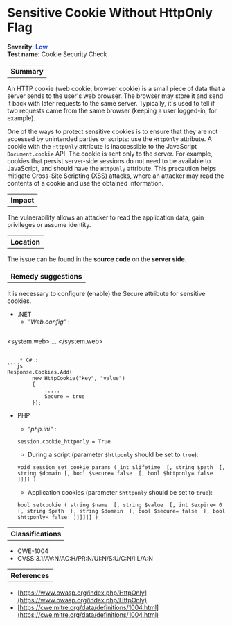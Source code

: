 # Sensitive Cookie Without HttpOnly Flag

<b>Severity</b>: <b><font color="#1B49D4">Low</font></b><br>
<b>Test name</b>: Cookie Security Check

<table id="simple-table">
    <tr>
        <th><strong>Summary</strong></th>
    </tr>
</table>

An HTTP cookie (web cookie, browser cookie) is a small piece of data that a server sends to the user's web browser. The browser may store it and send it back with later requests to the same server. Typically, it's used to tell if two requests came from the same browser (keeping a user logged-in, for example).

One of the ways to protect sensitive cookies is to ensure that they are not accessed by unintended parties or scripts: use the `HttpOnly` attribute. A cookie with the `HttpOnly` attribute is inaccessible to the JavaScript `Document.cookie` API. The cookie is sent only to the server. For example, cookies that persist server-side sessions do not need to be available to JavaScript, and should have the `HttpOnly` attribute.  This precaution helps mitigate Cross-Site Scripting (XSS) attacks, where an attacker may read the contents of a cookie and use the obtained information.


<table id="simple-table">
    <tr>
        <th><strong>Impact</strong></th>
    </tr>
</table>

The vulnerability allows an attacker to read the application data, gain privileges or assume identity.


<table id="simple-table">
    <tr>
        <th><strong>Location</strong></th>
    </tr>
</table>

The issue can be found in the **source code** on the **server side**.

<table id="simple-table">
    <tr>
        <th><strong>Remedy suggestions</strong></th>
    </tr>
</table>

It is necessary to configure (enable) the Secure attribute for sensitive cookies.
* .NET
    * _"Web.config"_ :
    ```
<system.web>
        ...
        <httpCookies httpOnlyCookies="true" />
</system.web>
```

    * C# :
```js
Response.Cookies.Add(
        new HttpCookie("key", "value")
        {
            .....
            Secure = true
        });
```
* PHP
    * _"php.ini"_ :
    ```
    session.cookie_httponly = True
    ```

    * During a script (parameter `$httponly` should be set to `true`):

    ```
    void session_set_cookie_params ( int $lifetime  [, string $path  [, string $domain [, bool $secure= false  [, bool $httponly= false  ]]]] )
    ```

    * Application cookies  (parameter `$httponly` should be set to `true`):

    ```
    bool setcookie ( string $name  [, string $value  [, int $expire= 0  [, string $path  [, string $domain  [, bool $secure= false  [, bool $httponly= false  ]]]]]] )
    ```

<table id="simple-table">
    <tr>
        <th><strong>Classifications</strong></th>
    </tr>
</table>

* CWE-1004
* CVSS:3.1/AV:N/AC:H/PR:N/UI:N/S:U/C:N/I:L/A:N

<table id="simple-table">
    <tr>
        <th><strong>References</strong></th>
    </tr>
</table>

* [https://www.owasp.org/index.php/HttpOnly](https://www.owasp.org/index.php/HttpOnly)
* [https://cwe.mitre.org/data/definitions/1004.html](https://cwe.mitre.org/data/definitions/1004.html)